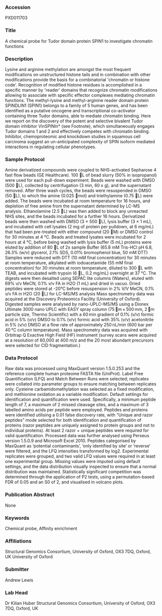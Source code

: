 ### Accession
PXD011703

### Title
A chemical probe for Tudor domain protein SPIN1 to investigate chromatin functions

### Description
Lysine and arginine methylation are amongst the most frequent modifications on unstructured histone tails and in combination with other modifications provide the basis for a combinatorial 'chromatin or histone code'. Recognition of modified histone residues is accomplished in a specific manner by 'reader' domains that recognize chromatin modifications allowing to associate with specific effector complexes mediating chromatin functions. The methyl-lysine and methyl-arginine reader domain protein SPINDLIN1 (SPIN1) belongs to a family of 5 human genes, and has been identified as a putative oncogene and  transcriptional co-activator containing three Tudor domains, able to mediate chromatin binding. Here we report on the discovery of the potent and selective bivalent Tudor domain inhibitor VinSPINIn* (see Footnote), which simultaneously engages Tudor domains 1 and 2 and effectively competes with chromatin binding. Inhibitor, chemoproteomic and knockdown studies in squamous cell carcinoma suggest an un-anticipated complexity of SPIN isoform mediated interactions in regulating cellular phenotypes.

### Sample Protocol
Amine derivatized compounds were coupled to NHS-activated Sepharose 4 fast flow beads (GE Healthcare). 100 L of bead slurry (50% in isopropanol) were used for each pull-down experiment. Beads were washed with DMSO (500 L), collected by centrifugation (3 min, 60 x g), and the supernatant removed. After three wash cycles, the beads were resuspended in DMSO (50 L), to which the amine (0.025 mol) and triethylamine (0.75 L) were added. The beads were incubated at room temperature for 16 hours, and depletion of free amine from the supernatant determined by LC-MS analysis. Ethanolamine (2.5 L) was then added to block any unreacted NHS sites, and the beads incubated for a further 16 hours. Derivatized beads were then washed with DMSO (3 × 500 L), lysis buffer (3 × 1 mL), and incubated with cell lysates (2 mg of protein per pulldown, at 6 mg/mL) that had been pre-treated with either compound (20 M) or DMSO control for 30 minutes at 4 °C. Beads and treated lysates were incubated for 2 hours at 4 °C, before being washed with lysis buffer  (5 mL) proteins were eluted by addition of  80 L of 2x sample Buffer (65.8 mM Tris-HCl pH 6.8, 26.3% (w/v) glycerol, 2.1% SDS, 0.01% bromophenol blue, 50 mM DTT) Samples were reduced with DTT (10 mM final concentration) for 30 minutes at room temperature, alkylated with iodoacetamide (55 mM final concentration) for 30 minutes at room temperature, diluted to 300 L with TEAB, and incubated with trypsin (6 L, 0.2 mg/mL) overnight at 37 °C. The digests were then desalted using SEPAC lite columns (Waters), eluted with 69% v/v MeCN, 0.1% v/v FA in H2O (1 mL) and dried in vacuo. Dried peptides were stored at -20°C before resuspension in 2% V/V MeCN, 0.1% v/v FA in H2O (20 L) for LC-MS/MS analysis Mass spectrometry data was acquired at the Discovery Proteomics Facility (University of Oxford). Digested samples were analysed by nano-UPLC–MS/MS using a Dionex Ultimate 3000 nano UPLC with EASY spray column (75 m × 500 mm, 2 m particle size, Thermo Scientific) with a 60 min gradient of 0.1% (v/v) formic acid in 5% (v/v) DMSO to 0.1% (v/v) formic acid with 35% (v/v) acetonitrile in 5% (v/v) DMSO at a flow rate of approximately 250 nL/min (600 bar per 40 °C column temperature). Mass spectrometry data was acquired with Orbitrap Q Exactive High Field (HF) instrument (survey scans were acquired at a resolution of 60,000 at 400 m/z and the 20 most abundant precursors were selected for CID fragmentation.)

### Data Protocol
Raw data was processed using MaxQuant version 1.5.0.253 and the reference complete human proteome FASTA file (UniProt). Label Free Quantification (LFQ) and Match Between Runs were selected; replicates were collated into parameter groups to ensure matching between replicates only. Cysteine carbamidomethylation was selected as a fixed modification, and methionine oxidation as a variable modification. Default settings for identification and quantification were used. Specifically, a minimum peptide length of 7, a maximum of 2 missed cleavage sites, and a maximum of 3 labelled amino acids per peptide were employed. Peptides and proteins were identified utilising a 0.01 false discovery rate, with “Unique and razor peptides” mode selected for both identification and quantification of proteins (razor peptides are uniquely assigned to protein groups and not to individual proteins). At least 2 razor + unique peptides were required for valid quantification. Processed data was further analysed using Perseus version 1.5.0.9 and Microsoft Excel 2010. Peptides categorised by MaxQuant as ‘potential contaminants’, ‘only identified by site’ or ‘reverse’ were filtered, and the LFQ intensities transformed by log2. Experimental replicates were grouped, and two valid LFQ values were required in at least one experimental group. Missing values were imputed using default settings, and the data distribution visually inspected to ensure that a normal distribution was maintained. Statistically significant competition was determined through the application of P2 tests, using a permutation-based FDR of 0.05 and an S0 of 2, and visualised in volcano plots.

### Publication Abstract
None

### Keywords
Chemical probe, Affinity enrichment

### Affiliations
Structural Genomics Consortium, University of Oxford, OX3 7DQ, Oxford, UK
University of Oxford

### Submitter
Andrew Lewis

### Lab Head
Dr Kilian Huber
Structural Genomics Consortium, University of Oxford, OX3 7DQ, Oxford, UK



